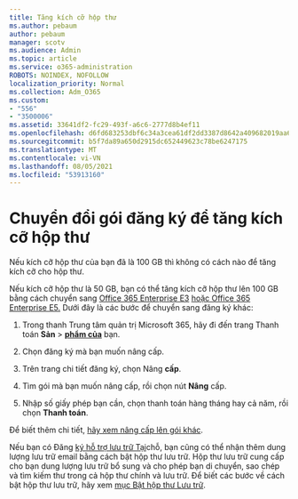 ```yaml
---
title: Tăng kích cỡ hộp thư
ms.author: pebaum
author: pebaum
manager: scotv
ms.audience: Admin
ms.topic: article
ms.service: o365-administration
ROBOTS: NOINDEX, NOFOLLOW
localization_priority: Normal
ms.collection: Adm_O365
ms.custom:
- "556"
- "3500006"
ms.assetid: 33641df2-fc29-493f-a6c6-2777d8b4ef11
ms.openlocfilehash: d6fd683253dbf6c34a3cea61df2dd3387d8642a409682019aa62ef3b619e84aa
ms.sourcegitcommit: b5f7da89a650d2915dc652449623c78be6247175
ms.translationtype: MT
ms.contentlocale: vi-VN
ms.lasthandoff: 08/05/2021
ms.locfileid: "53913160"
---
```

# <a name="switch-subscriptions-to-increase-mailbox-size"></a>Chuyển đổi gói đăng ký để tăng kích cỡ hộp thư

Nếu kích cỡ hộp thư của bạn đã là 100 GB thì không có cách nào để tăng kích cỡ cho hộp thư.
  
Nếu kích cỡ hộp thư là 50 GB, bạn có thể tăng kích cỡ hộp thư lên 100 GB bằng cách chuyển sang [Office 365 Enterprise E3](https://products.office.com/business/office-365-enterprise-e3-business-software) [hoặc Office 365 Enterprise E5.](https://products.office.com/business/office-365-enterprise-e5-business-software) Dưới đây là các bước để chuyển sang đăng ký khác:
  
1. Trong thanh Trung tâm quản trị Microsoft 365, hãy đi đến trang Thanh toán **Sản** \> **[phẩm của](https://go.microsoft.com/fwlink/p/?linkid=842054)** bạn.

2. Chọn đăng ký mà bạn muốn nâng cấp.

3. Trên trang chi tiết đăng ký, chọn Nâng **cấp**.

4. Tìm gói mà bạn muốn nâng cấp, rồi chọn nút **Nâng** cấp.

5. Nhập số giấy phép bạn cần, chọn thanh toán hàng tháng hay cả năm, rồi chọn **Thanh toán**.

Để biết thêm chi tiết, [hãy xem nâng cấp lên gói khác](https://docs.microsoft.com/microsoft-365/commerce/subscriptions/upgrade-to-different-plan).

Nếu bạn có Đăng [ký hỗ trợ lưu trữ Tại](https://docs.microsoft.com/office365/servicedescriptions/exchange-online-archiving-service-description/exchange-online-archiving-service-description)chỗ, bạn cũng có thể nhận thêm dung lượng lưu trữ email bằng cách bật hộp thư lưu trữ. Hộp thư lưu trữ cung cấp cho bạn dung lượng lưu trữ bổ sung và cho phép bạn di chuyển, sao chép và tìm kiếm thư trong cả hộp thư chính và lưu trữ. Để biết các bước về cách bật hộp thư lưu trữ, hãy xem [mục Bật hộp thư Lưu trữ](https://docs.microsoft.com/microsoft-365/compliance/enable-archive-mailboxes).